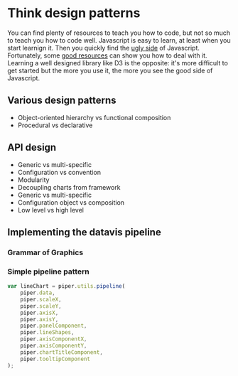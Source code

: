 # Think design patterns
You can find plenty of resources to teach you how to code, but not so much to teach you how to code well. Javascript is easy to learn, at least when you start learnign it. Then you quickly find the [ugly side](https://github.com/brianleroux/wtfjs) of Javascript. Fortunately, some [good resources](http://bonsaiden.github.io/JavaScript-Garden/) can show you how to deal with it. Learning a well designed library like D3 is the opposite: it's more difficult to get started but the more you use it, the more you see the good side of Javascript. 

## Various design patterns
* Object-oriented hierarchy vs functional composition
* Procedural vs declarative

## API design
* Generic vs multi-specific
* Configuration vs convention
* Modularity
* Decoupling charts from framework
* Generic vs multi-specific
* Configuration object vs composition  
* Low level vs high level  

## Implementing the datavis pipeline

### Grammar of Graphics 

### Simple pipeline pattern

```javascript
var lineChart = piper.utils.pipeline(
    piper.data,
    piper.scaleX,
    piper.scaleY,
    piper.axisX,
    piper.axisY,
    piper.panelComponent,
    piper.lineShapes,
    piper.axisComponentX,
    piper.axisComponentY,
    piper.chartTitleComponent,
    piper.tooltipComponent
);
```


